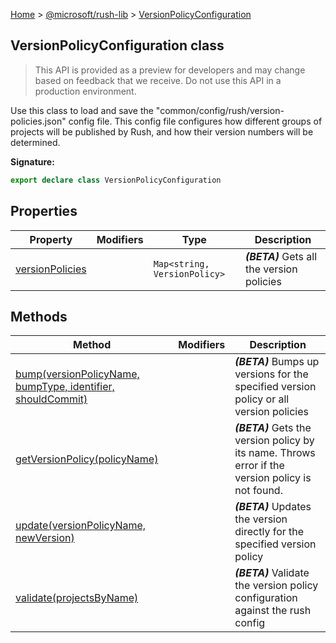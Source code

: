 [Home](./index) &gt; [@microsoft/rush-lib](./rush-lib.md) &gt; [VersionPolicyConfiguration](./rush-lib.versionpolicyconfiguration.md)

## VersionPolicyConfiguration class

> This API is provided as a preview for developers and may change based on feedback that we receive. Do not use this API in a production environment.
> 

Use this class to load and save the "common/config/rush/version-policies.json" config file. This config file configures how different groups of projects will be published by Rush, and how their version numbers will be determined.

<b>Signature:</b>

```typescript
export declare class VersionPolicyConfiguration 
```

## Properties

|  Property | Modifiers | Type | Description |
|  --- | --- | --- | --- |
|  [versionPolicies](./rush-lib.versionpolicyconfiguration.versionpolicies.md) |  | `Map<string, VersionPolicy>` | <b><i>(BETA)</i></b> Gets all the version policies |

## Methods

|  Method | Modifiers | Description |
|  --- | --- | --- |
|  [bump(versionPolicyName, bumpType, identifier, shouldCommit)](./rush-lib.versionpolicyconfiguration.bump.md) |  | <b><i>(BETA)</i></b> Bumps up versions for the specified version policy or all version policies |
|  [getVersionPolicy(policyName)](./rush-lib.versionpolicyconfiguration.getversionpolicy.md) |  | <b><i>(BETA)</i></b> Gets the version policy by its name. Throws error if the version policy is not found. |
|  [update(versionPolicyName, newVersion)](./rush-lib.versionpolicyconfiguration.update.md) |  | <b><i>(BETA)</i></b> Updates the version directly for the specified version policy |
|  [validate(projectsByName)](./rush-lib.versionpolicyconfiguration.validate.md) |  | <b><i>(BETA)</i></b> Validate the version policy configuration against the rush config |

